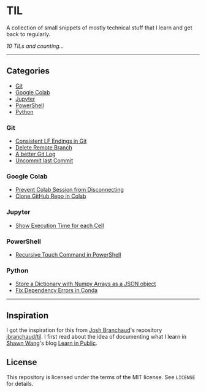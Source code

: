 # TIL <!-- omit in toc -->

A collection of small snippets of mostly technical stuff that I learn and get back to regularly.

_10 TILs and counting..._

---

## Categories <!-- omit in toc -->

- [Git](#git)
- [Google Colab](#google-colab)
- [Jupyter](#jupyter)
- [PowerShell](#powershell)
- [Python](#python)

### Git

-   [Consistent LF Endings in Git](git/consistent-lf-endings.md)
-   [Delete Remote Branch](git/delete-remote-branch.md)
-   [A better Git Log](git/better-git-log.md)
-   [Uncommit last Commit](git/uncommit-last-commit.md)

### Google Colab

-   [Prevent Colab Session from Disconnecting](google-colab/prevent-disconnect.md)
-   [Clone GitHub Repo in Colab](google-colab/clone-repo.md)

### Jupyter

-   [Show Execution Time for each Cell](jupyter/show-cell-execution-time.md)

### PowerShell

-   [Recursive Touch Command in PowerShell](powershell/recursive-touch.md)

### Python

-   [Store a Dictionary with Numpy Arrays as a JSON object](python/store-dictionary-with-numpy-arrays-as-json.md)
-   [Fix Dependency Errors in Conda](python/fix-dependency-errors-in-conda.md)

---

## Inspiration <!-- omit in toc -->

I got the inspiration for this from [Josh Branchaud](https://joshbranchaud.com/)'s repository [jbranchaud/til](https://github.com/jbranchaud/til). I first read about the idea of documenting what I learn in [Shawn Wang](https://www.swyx.io/)'s blog [Learn in Public](https://www.swyx.io/learn-in-public/).

## License <!-- omit in toc -->

This repository is licensed under the terms of the MIT license. See `LICENSE` for details.
